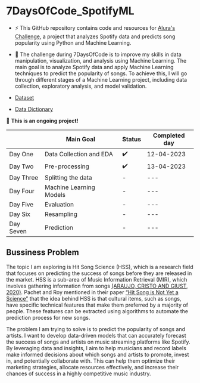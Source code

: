 # 7DaysOfCode_SpotifyML

- ⚡ This GitHub repository contains code and resources for [Alura's Challenge](https://7daysofcode.io/matricula/machine-learning), a project that analyzes Spotify data and predicts song popularity using Python and Machine Learning. 


- 🔭 The challenge during 7DaysOfCode is to improve my skills in data manipulation, visualization, and analysis using Machine Learning. The main goal is to analyze Spotify data and apply Machine Learning techniques to predict the popularity of songs. To achieve this, I will go through different stages of a Machine Learning project, including data collection, exploratory analysis, and model validation.

- [Dataset](https://www.kaggle.com/datasets/maharshipandya/-spotify-tracks-dataset?utm_source=ActiveCampaign&utm_medium=email&utm_content=%237DaysOfCode+-+Machine+Learning+1%2F7%3A+Coleta+de+dados+e+An%C3%A1lise+Explorat%C3%B3ria&utm_campaign=%5BAlura+%237Days+Of+Code%5D%28Js+e+DOM+-+3%C2%AA+Ed+%29+1%2F7)
- [Data Dictionary](https://github.com/biancaportela/7DaysOfCode_SpotifyML/blob/main/data/data_dictionary.md)

🚧 **This is an ongoing project!**


|       | Main Goal   | Status | Completed day | 
|-------|--------------|--------|----------------|
| Day One | Data Collection and EDA   | ✔️    | 12-04-2023       | 
| Day Two  | Pre-processing  | ✔️    | 13-04-2023         | 
| Day Three  | Splitting the data | -      | ---         | 
| Day Four   | Machine Learning Models     | -      | ---         |
| Day Five   | Evaluation  | -      | ---          | 
| Day Six   | Resampling  | -      | ---          | 
| Day Seven   | Prediction | -      | ---         |

## Bussiness Problem

The topic I am exploring is Hit Song Science (HSS), which is a research field that focuses on predicting the success of songs before they are released in the market. HSS is a sub-area of Music Information Retrieval (MIR), which involves gathering information from songs [(ARAUJO, CRISTO AND GIUST, 2020)](https://seer.ufrgs.br/rita/article/view/RITA_VOL27_NR4_108). Pachet and Roy mentioned in their paper [“Hit Song is Not Yet a Science”](https://ismir2008.ismir.net/papers/ISMIR2008_133.pdf) that the idea behind HSS is that cultural items, such as songs, have specific technical features that make them preferred by a majority of people. These features can be extracted using algorithms to automate the prediction process for new songs.

The problem I am trying to solve is to predict the popularity of songs and artists. I want to develop data-driven models that can accurately forecast the success of songs and artists on music streaming platforms like Spotify. By leveraging data and insights, I aim to help musicians and record labels make informed decisions about which songs and artists to promote, invest in, and potentially collaborate with. This can help them optimize their marketing strategies, allocate resources effectively, and increase their chances of success in a highly competitive music industry.




